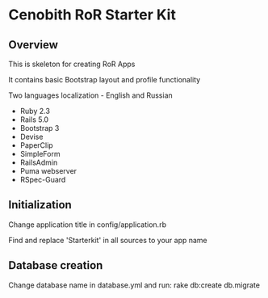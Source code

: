Cenobith RoR Starter Kit
========================

## Overview

This is skeleton for creating RoR Apps

It contains basic Bootstrap layout and profile functionality

Two languages localization - English and Russian

* Ruby 2.3
* Rails 5.0
* Bootstrap 3
* Devise
* PaperClip
* SimpleForm
* RailsAdmin
* Puma webserver
* RSpec-Guard

## Initialization

Change application title in config/application.rb

Find and replace 'Starterkit' in all sources to your app name

## Database creation

Change database name in database.yml and run: rake db:create db.migrate




